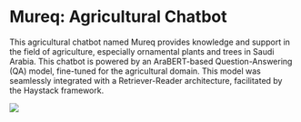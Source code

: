 # Mureq: Agricultural Chatbot

This agricultural chatbot named Mureq provides knowledge and support in the field of agriculture, especially ornamental plants and
 trees in Saudi Arabia. This chatbot is powered by an AraBERT-based Question-Answering
 (QA) model, fine-tuned for the agricultural domain. This model was seamlessly integrated with
 a Retriever-Reader architecture, facilitated by the Haystack framework.

<img src="https://github.com/sajaalsaab/Mureq-Agricultural-Chatbot/blob/main/logo.jpg"/>



